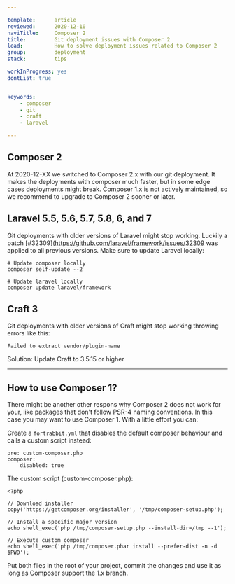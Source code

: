```yaml
---

template:      article
reviewed:      2020-12-10
naviTitle:     Composer 2
title:         Git deployment issues with Composer 2
lead:          How to solve deployment issues related to Composer 2
group:         deployment
stack:         tips

workInProgress: yes
dontList: true


keywords:
    - composer
    - git
    - craft
    - laravel

---
```


## Composer 2

At 2020-12-XX we switched to Composer 2.x with our git deployment. It makes the deployments with composer much faster, but in some edge cases deployments might break. Composer 1.x is not actively maintained, so we recommend to upgrade to Composer 2 sooner or later.


## Laravel 5.5, 5.6, 5.7, 5.8, 6, and 7 

Git deployments with older versions of Laravel might stop working. Luckily a patch [#32309](https://github.com/laravel/framework/issues/32309 was applied to all previous versions. Make sure to update Laravel locally:

```
# Update composer locally
composer self-update --2

# Update laravel locally
composer update laravel/framework
```


## Craft 3


Git deployments with older versions of Craft might stop working throwing errors like this:

```
Failed to extract vendor/plugin-name
```

Solution: Update Craft to 3.5.15 or higher

----

## How to use Composer 1?


There might be another other respons why Composer 2 does not work for your, like packages that don't follow PSR-4 naming conventions.
In this case you may want to use Composer 1. With a little effort you can: 

Create a `fortrabbit.yml` that disables the default composer behaviour and calls a custom script instead:

```
pre: custom-composer.php
composer:
    disabled: true
```


The custom script (custom-composer.php):

```
<?php

// Download installer
copy('https://getcomposer.org/installer', '/tmp/composer-setup.php');

// Install a specific major version
echo shell_exec('php /tmp/composer-setup.php --install-dir=/tmp --1');

// Execute custom composer
echo shell_exec('php /tmp/composer.phar install --prefer-dist -n -d $PWD');
```

Put both files in the root of your project, commit the changes and use it as long as Composer support the 1.x branch.


